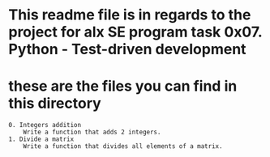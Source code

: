 # This readme file is in regards to the project for alx SE program task 0x07. Python - Test-driven development

# these are the files you can find in this directory

    0. Integers addition 
        Write a function that adds 2 integers.
    1. Divide a matrix 
        Write a function that divides all elements of a matrix.
        